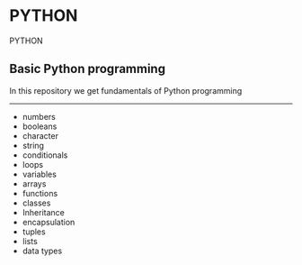 # PYTHON
PYTHON


## Basic Python programming
In this repository we get fundamentals of Python programming


---
- numbers 
- booleans
- character
- string
- conditionals
- loops
- variables
- arrays
- functions
- classes
- Inheritance
- encapsulation
- tuples
- lists
- data types

